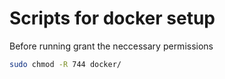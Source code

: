 # Scripts for docker setup
Before running grant the neccessary permissions
```bash
sudo chmod -R 744 docker/
```